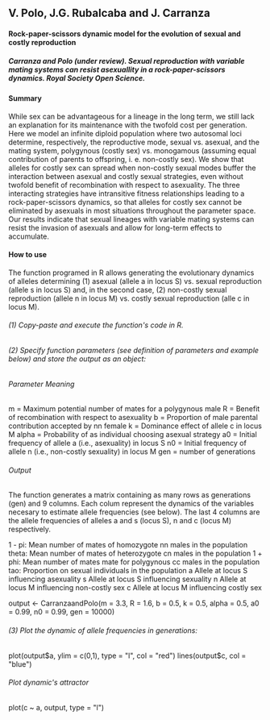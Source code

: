 ## V. Polo, J.G. Rubalcaba and J. Carranza

#### Rock-paper-scissors dynamic model for the evolution of sexual and costly reproduction

##### Carranza and Polo (under review). Sexual reproduction with variable mating systems can resist asexuallity in a rock-paper-scissors dynamics. Royal Society Open Science.


#### Summary

While sex can be advantageous for a lineage in the long term, we still lack an 
explanation for its maintenance with the twofold cost per generation. Here we model an
infinite diploid population where two autosomal loci determine, respectively, the 
reproductive mode, sexual vs. asexual, and the mating system, polygynous (costly sex) 
vs. monogamous (assuming equal contribution of parents to offspring, i. e. non-costly 
sex). We show that alleles for costly sex can spread when non-costly sexual modes 
buffer the interaction between asexual and costly sexual strategies, even without 
twofold benefit of recombination with respect to asexuality. The three interacting 
strategies have intransitive fitness relationships leading to a rock-paper-scissors 
dynamics, so that alleles for costly sex cannot be eliminated by asexuals in most 
situations throughout the parameter space. Our results indicate that sexual lineages with
variable mating systems can resist the invasion of asexuals and allow for long-term 
effects to accumulate.


#### How to use

The function programed in R allows generating the evolutionary dynamics of alleles determining 
(1) asexual (allele a in locus S) vs. sexual reproduction (allele s in locus S) and, in the second case, (2) non-costly sexual reproduction (allele n in locus M) vs. costly sexual reproduction (alle c in locus M).


###### (1) Copy-paste and execute the function's code in R.

###### (2) Specify function parameters (see definition of parameters and example below) and store the output as an object: 

###### Parameter Meaning 

m = Maximum potential number of mates for a polygynous male
R = Benefit of recombination with respect to asexuality 
b = Proportion of male parental contribution accepted by nn female
k = Dominance effect of allele c in locus M 
alpha = Probability of as individual choosing asexual strategy
a0 = Initial frequency of allele a (i.e., asexuality) in locus S
n0 = Initial frequency of allele n (i.e., non-costly sexuality) in locus M
gen = number of generations

###### Output

The function generates a matrix containing as many rows as generations (gen) and 9 columns. Each colum represent the dynamics of the variables necesary to estimate allele frequencies (see below). The last 4 columns are the allele frequencies of alleles a and s (locus S), n and c (locus M) respectively.

1 - pi: Mean number of mates of homozygote nn males in the population 
theta: Mean number of mates of heterozygote cn males in the population
1 + phi: Mean number of mates mate for polygynous cc males in the population 
tao: Proportion on sexual individuals in the population 
a Allele at locus S influencing asexuality 
s Allele at locus S influencing sexuality 
n Allele at locus M influencing non-costly sex 
c Allele at locus M influencing costly sex 


output <- CarranzaandPolo(m = 3.3, R = 1.6, b = 0.5, k = 0.5, alpha = 0.5, a0 = 0.99, n0 = 0.99, gen = 10000)

###### (3) Plot the dynamic of allele frequencies in generations:

plot(output$a, ylim = c(0,1), type = "l", col = "red")
lines(output$c, col = "blue")

###### Plot dynamic's attractor

plot(c ~ a, output, type = "l")




